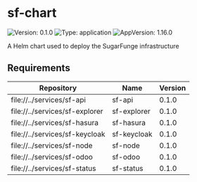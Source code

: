 # sf-chart

![Version: 0.1.0](https://img.shields.io/badge/Version-0.1.0-informational?style=flat-square) ![Type: application](https://img.shields.io/badge/Type-application-informational?style=flat-square) ![AppVersion: 1.16.0](https://img.shields.io/badge/AppVersion-1.16.0-informational?style=flat-square)

A Helm chart used to deploy the SugarFunge infrastructure

## Requirements

| Repository | Name | Version |
|------------|------|---------|
| file://../services/sf-api | sf-api | 0.1.0 |
| file://../services/sf-explorer | sf-explorer | 0.1.0 |
| file://../services/sf-hasura | sf-hasura | 0.1.0 |
| file://../services/sf-keycloak | sf-keycloak | 0.1.0 |
| file://../services/sf-node | sf-node | 0.1.0 |
| file://../services/sf-odoo | sf-odoo | 0.1.0 |
| file://../services/sf-status | sf-status | 0.1.0 |
